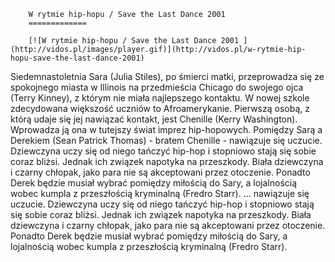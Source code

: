 
        W rytmie hip-hopu / Save the Last Dance 2001 
        =============
        
        [![W rytmie hip-hopu / Save the Last Dance 2001 ](http://vidos.pl/images/player.gif)](http://vidos.pl/w-rytmie-hip-hopu-save-the-last-dance-2001)
        
        
 Siedemnastoletnia Sara (Julia Stiles), po śmierci matki, przeprowadza się ze spokojnego miasta w Illinois na przedmieścia Chicago do swojego ojca (Terry Kinney), z którym nie miała najlepszego kontaktu. W nowej szkole zdecydowana większość uczniów to Afroamerykanie. Pierwszą osobą, z którą udaje się jej nawiązać kontakt, jest Chenille (Kerry Washington). Wprowadza ją ona w tutejszy świat imprez hip-hopowych. Pomiędzy Sarą a Derekiem (Sean Patrick Thomas) - bratem Chenille - nawiązuje się uczucie. Dziewczyna uczy się od niego tańczyć hip-hop i stopniowo stają się sobie coraz bliżsi. Jednak ich związek napotyka na przeszkody. Biała dziewczyna i czarny chłopak, jako para nie są akceptowani przez otoczenie. Ponadto Derek będzie musiał wybrać pomiędzy miłością do Sary, a lojalnością wobec kumpla z przeszłością kryminalną (Fredro Starr).  ... nawiązuje się uczucie. Dziewczyna uczy się od niego tańczyć hip-hop i stopniowo stają się sobie coraz bliżsi. Jednak ich związek napotyka na przeszkody. Biała dziewczyna i czarny chłopak, jako para nie są akceptowani przez otoczenie. Ponadto Derek będzie musiał wybrać pomiędzy miłością do Sary, a lojalnością wobec kumpla z przeszłością kryminalną (Fredro Starr).
    